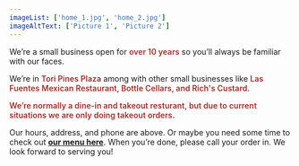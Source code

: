 ```yaml
---
imageList: ['home_1.jpg', 'home_2.jpg']
imageAltText: ['Picture 1', 'Picture 2']
---
```


We’re a small business open for <span style="color: #9a322d; font-weight: 600;">over 10 years</span> so you’ll always be familiar with our faces.

We’re in <span style="color: #9a322d; font-weight: 600;">Tori Pines Plaza</span> among with other small businesses like <span style="color: #9a322d; font-weight: 600;">Las Fuentes Mexican Restaurant, Bottle Cellars, and Rich's Custard.</span>

<span style="color: #9a322d; font-weight: 600;">We’re normally a dine-in and takeout resturant, but due to current situations we are only doing takeout orders.</span>

Our hours, address, and phone are above. Or maybe you need some time to check out [**our menu here**](/menu). When you’re done, please call your order in. We look forward to serving you!
